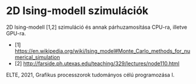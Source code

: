 # 2D Ising-modell szimulációk

2D Ising-modell [1,2] szimuláció és annak párhuzamosítása CPU-ra, illetve GPU-ra.





- [1] https://en.wikipedia.org/wiki/Ising_model#Monte_Carlo_methods_for_numerical_simulation
- [2] http://farside.ph.utexas.edu/teaching/329/lectures/node110.html

ELTE, 2021, Grafikus processzorok tudományos célú programozása I.
